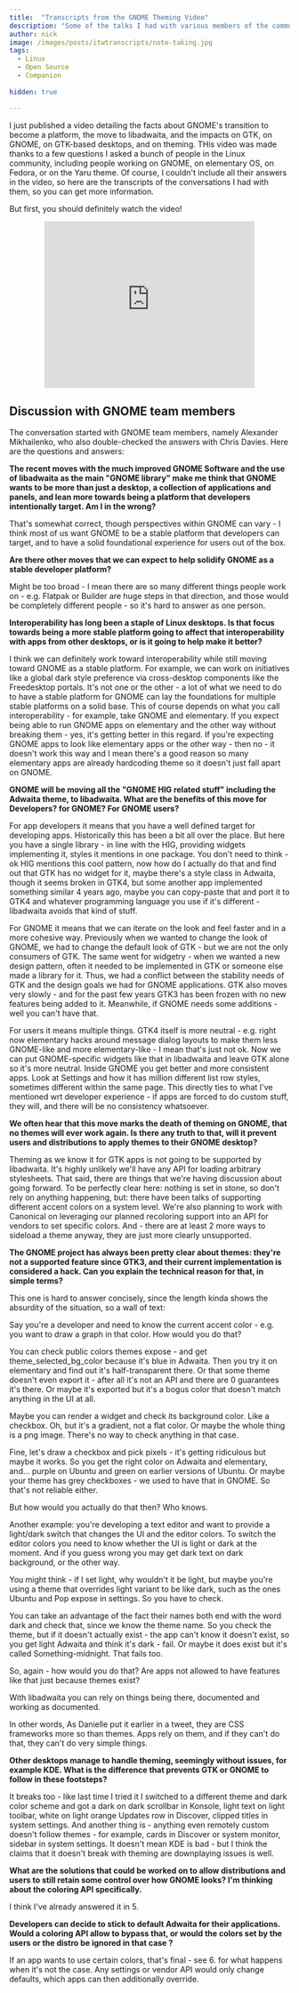 ```yaml
---
title:  "Transcripts from the GNOME Theming Video"
description: "Some of the talks I had with various members of the community around GNOME and GTK have been really interesting, so here they are."
author: nick
image: /images/posts/itwtranscripts/note-taking.jpg
tags:
  - Linux
  - Open Source
  - Companion
  
hidden: true

---
```


I just published a video detailing the facts about GNOME's transition to become a platform, the move to libadwaita, and the impacts on GTK, on GNOME, on GTK-based desktops, and on theming. THis video was made thanks to a few questions I asked a bunch of people in the Linux community, including people working on GNOME, on elementary OS, on Fedora, or on the Yaru theme. Of course, I couldn't include all their answers in the video, so here are the transcripts of the conversations I had with them, so you can get more information.

But first, you should definitely watch the video!

<p align="center"><iframe style="width:75%;height:300px;" src="https://www.youtube.com/embed/w5TjoBxqBZw" frameborder="0" allow="accelerometer; autoplay; encrypted-media; gyroscope; picture-in-picture" allowfullscreen></iframe></p>


## Discussion with GNOME team members

The conversation started with GNOME team members, namely Alexander Mikhailenko, who also double-checked the answers with Chris Davies. Here are the questions and answers:



**The recent moves with the much improved GNOME Software and the use of libadwaita as the main "GNOME library" make me think that GNOME wants to be more than just a desktop, a collection of applications and panels, and lean more towards being a platform that developers intentionally target. Am I in the wrong?**

That's somewhat correct, though perspectives within GNOME can vary - I think most of us want GNOME to be a stable platform that developers can target, and to have a solid foundational experience for users out of the box.


**Are there other moves that we can expect to help solidify GNOME as a stable developer platform?**

Might be too broad - I mean there are so many different things people work on - e.g. Flatpak or Builder are huge steps in that direction, and those would be completely different people - so it's hard to answer as one person.


**Interoperability has long been a staple of Linux desktops. Is that focus towards being a more stable platform going to affect that interoperability with apps from other desktops, or is it going to help make it better?**

I think we can definitely work toward interoperability while still moving toward GNOME as a stable platform. For example, we can work on initiatives like a global dark style preference via cross-desktop components like the Freedesktop portals. It's not one or the other - a lot of what we need to do to have a stable platform for GNOME can lay the foundations for multiple stable platforms on a solid base.
This of course depends on what you call interoperability - for example, take GNOME and elementary. If you expect being able to run GNOME apps on elementary and the other way without breaking them - yes, it's getting better in this regard.
If you're expecting GNOME apps to look like elementary apps or the other way - then no - it doesn't work this way and I mean there's a good reason so many elementary apps are already hardcoding theme so it doesn't just fall apart on GNOME.


**GNOME will be moving all the "GNOME HIG related stuff" including the Adwaita theme, to libadwaita. What are the benefits of this move for Developers? for GNOME? For GNOME users?**

For app developers it means that you have a well defined target for developing apps. Historically this has been a bit all over the place. But here you have a single library - in line with the HIG, providing widgets implementing it, styles it mentions in one package. You don't need to think - ok HIG mentions this cool pattern, now how do I actually do that and find out that GTK has no widget for it, maybe there's a style class in Adwaita, though it seems broken in GTK4, but some another app implemented something similar 4 years ago, maybe you can copy-paste that and port it to GTK4 and whatever programming language you use if it's different - libadwaita avoids that kind of stuff.

For GNOME it means that we can iterate on the look and feel faster and in a more cohesive way. Previously when we wanted to change the look of GNOME, we had to change the default look of GTK - but we are not the only consumers of GTK. The same went for widgetry - when we wanted a new design pattern, often it needed to be implemented in GTK or someone else made a library for it. Thus, we had a conflict between the stability needs of GTK and the design goals we had for GNOME applications. GTK also moves very slowly - and for the past few years GTK3 has been frozen with no new features being added to it. Meanwhile, if GNOME needs some additions - well you can't have that.

For users it means multiple things. GTK4 itself is more neutral - e.g. right now elementary hacks around message dialog layouts to make them less GNOME-like and more elementary-like - I mean that's just not ok. Now we can put GNOME-specific widgets like that in libadwaita and leave GTK alone so it's more neutral. Inside GNOME you get better and more consistent apps. Look at Settings and how it has million different list row styles, sometimes different within the same page. This directly ties to what I've mentioned wrt developer experience - if apps are forced to do custom stuff, they will, and there will be no consistency whatsoever.


**We often hear that this move marks the death of theming on GNOME, that no themes will ever work again. Is there any truth to that, will it prevent users and distributions to apply themes to their GNOME desktop?**

Theming as we know it for GTK apps is not going to be supported by libadwaita. It's highly unlikely we'll have any API for loading arbitrary stylesheets. That said, there are things that we're having discussion about going forward. To be perfectly clear here: nothing is set in stone, so don't rely on anything happening, but: there have been talks of supporting different accent colors on a system level. We're also planning to work with Canonical on leveraging our planned recoloring support into an API for vendors to set specific colors. And - there are at least 2 more ways to sideload a theme anyway, they are just more clearly unsupported.



**The GNOME project has always been pretty clear about themes: they're not a supported feature since GTK3, and their current implementation is considered a hack. Can you explain the technical reason for that, in simple terms?**

This one is hard to answer concisely, since the length kinda shows the absurdity of the situation, so a wall of text:

Say you're a developer and need to know the current accent color - e.g. you want to draw a graph in that color. How would you do that?

You can check public colors themes expose - and get theme_selected_bg_color because it's blue in Adwaita. Then you try it on elementary and find out it's half-transparent there. Or that some theme doesn't even export it - after all it's not an API and there are 0 guarantees it's there. Or maybe it's exported but it's a bogus color that doesn't match anything in the UI at all.

Maybe you can render a widget and check its background color. Like a checkbox. Oh, but it's a gradient, not a flat color. Or maybe the whole thing is a png image. There's no way to check anything in that case.

Fine, let's draw a checkbox and pick pixels - it's getting ridiculous but maybe it works. So you get the right color on Adwaita and elementary, and... purple on Ubuntu and green on earlier versions of Ubuntu. Or maybe your theme has grey checkboxes - we used to have that in GNOME. So that's not reliable either.

But how would you actually do that then? Who knows.

Another example: you're developing a text editor and want to provide a light/dark switch that changes the UI and the editor colors. To switch the editor colors you need to know whether the UI is light or dark at the moment. And if you guess wrong you may get dark text on dark background, or the other way.

You might think - if I set light, why wouldn't it be light, but maybe you're using a theme that overrides light variant to be like dark, such as the ones Ubuntu and Pop expose in settings. So you have to check.

You can take an advantage of the fact their names both end with the word dark and check that, since we know the theme name. So you check the theme, but if it doesn't actually exist - the app can't know it doesn't exist, so you get light Adwaita and think it's dark - fail. Or maybe it does exist but it's called Something-midnight. That fails too.

So, again - how would you do that? Are apps not allowed to have features like that just because themes exist?

With libadwaita you can rely on things being there, documented and working as documented.


In other words, As Danielle put it earlier in a tweet, they are CSS frameworks more so than themes. Apps rely on them, and if they can't do that, they can't do very simple things.



**Other desktops manage to handle theming, seemingly without issues, for example KDE. What is the difference that prevents GTK or GNOME to follow in these footsteps?**

It breaks too - like last time I tried it I switched to a different theme and dark color scheme and got a dark on dark scrollbar in Konsole, light text on light toolbar, white on light orange Updates row in Discover, clipped titles in system settings. And another thing is - anything even remotely custom doesn't follow themes - for example, cards in Discover or system monitor, sidebar in system settings. It doesn't mean KDE is bad - but I think the claims that it doesn't break with theming are downplaying issues is well.



**What are the solutions that could be worked on to allow distributions and users to still retain some control over how GNOME looks? I'm thinking about the coloring API specifically.**

I think I've already answered it in 5.



**Developers can decide to stick to default Adwaita for their applications. Would a coloring API allow to bypass that, or would the colors set by the users or the distro be ignored in that case ?**

If an app wants to use certain colors, that's final - see 6. for what happens when it's not the case. Any settings or vendor API would only change defaults, which apps can then additionally override.

